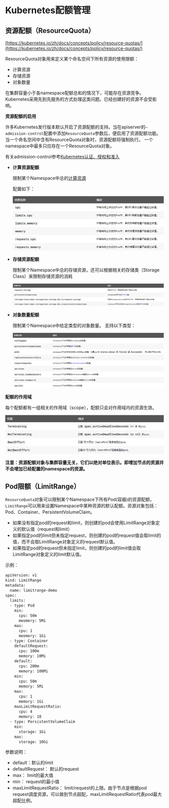 # Kubernetes配额管理 #

## 资源配额（ResourceQuota） ##

[https://kubernetes.io/zh/docs/concepts/policy/resource-quotas/](https://kubernetes.io/zh/docs/concepts/policy/resource-quotas/)

ResourceQuota对象用来定义某个命名空间下所有资源的使用限额：

- 计算资源
- 存储资源
- 对象数量

在集群容量小于各namespace配额总和的情况下，可能存在资源竞争。 Kubernetes采用先到先服务的方式处理这类问题。已经创建好的资源不会受影响。

**资源配额的启用**

许多Kubernetes发行版本默认开启了资源配额的支持。当在apiserver的`–admission-control`配置中添加`ResourceQuota`参数后，便启用了资源配额功能。 当一个命名空间中含有ResourceQuota对象时，资源配额将强制执行。 一个namespace中最多只应存在一个ResourceQuota对象。

有关admission-control参考[Kubernetes认证、授权和准入](https://github.com/SecurityNeo/ReadingNotes/blob/master/PaaS/Kubernetes/Kubernetes%E8%AE%A4%E8%AF%81%E3%80%81%E6%8E%88%E6%9D%83%E4%B8%8E%E5%87%86%E5%85%A5.md)

- **计算资源配额**

	限制某个Namespace中总的[计算资源](https://kubernetes.io/docs/concepts/configuration/manage-compute-resources-container/)

	配置如下：

	![](img/resource_quotas_compute.png)

- **存储资源配额**

	限制某个Namespace中总的存储资源，还可以根据相关的存储类（Storage Class）来限制存储资源的消耗

	![](img/resource_quotas_storage.png)

- **对象数量配额**

	限制某个Namespace中给定类型的对象数量。 支持以下类型：

	![](img/resource_quotas_object.png)


**配额的作用域**

每个配额都有一组相关的作用域（scope），配额只会对作用域内的资源生效。

![](img/resource_quotas_scope.png)


**注意：资源配额对象与集群容量无关，它们以绝对单位表示。即增加节点的资源并不会增加已经配置的namespace的资源。**


## Pod限额（LimitRange） ##

`ResourceQuota`对象可以限制某个Namespace下所有Pod(容器)的资源配额，`LimitRange`可以用来设置Namespace中某种资源的默认配额。资源对象包括：Pod、Container、PersistentVolumeClaim。

- 如果没有指定pod的request和limit，则创建的pod会使用LimitRange对象定义的默认值（request和limit）
- 如果指定pod的limit但未指定request，则创建的pod的request值会取limit的值，而不会取LimitRange对象定义的request默认值。
- 如果指定pod的request但未指定limit，则创建的pod的limit值会取LimitRange对象定义的limit默认值。

示例：

```
apiVersion: v1
kind: LimitRange
metadata:
  name: limitrange-demo
spec:
  limits:
  - type: Pod
    min:
      cpu: 50m
      meomery: 5Mi
    max:
      cpu: 1
      meomery: 1Gi
  - type: Container
    defaultRequest:
      cpu: 100m
      memory: 10Mi
    default:
      cpu: 200m
      memory: 100Mi
    min:
      cpu: 50m
      memory: 5Mi
    max:
      cpu: 1
      memory: 1Gi
    maxLimitRequestRatio:
      cpu: 4
      memory: 10
  - type: PersistentVolumeClaim
    min:
      storage: 1Gi
    max:
      storage: 10Gi
```

参数说明：

- default：默认的limit
- defaultRequest： 默认的request
- max： limit的最大值
- min： request的最小值
- maxLimitRequestRatio： limit/request的上限。由于节点是根据pod request调度资源，可以做到节点超配，maxLimitRequestRatio代表pod最大超配比例。

